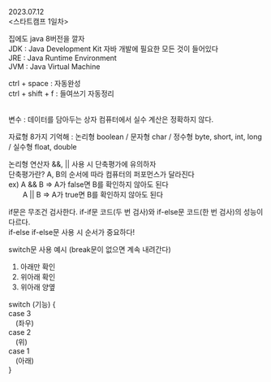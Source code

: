 2023.07.12  
<스타트캠프 1일차>  
  
집에도 java 8버전을 깔자  
JDK : Java Development Kit 자바 개발에 필요한 모든 것이 들어있다  
JRE : Java Runtime Environment  
JVM : Java Virtual Machine  
  
ctrl + space : 자동완성   
ctrl + shift + f : 들여쓰기 자동정리

<br>  
변수 : 데이터를 담아두는 상자   
컴퓨터에서 실수 계산은 정확하지 않다.   

자료형 8가지 기억해 : 논리형 boolean / 문자형 char / 정수형 byte, short, int, long / 실수형 float, double  

논리형 연산자 &&, || 사용 시 단축평가에 유의하자  
단축평가란? A, B의 순서에 따라 컴퓨터의 퍼포먼스가 달라진다  
ex) A && B => A가 false면 B를 확인하지 않아도 된다  
　　A || B => A가 true면 B를 확인하지 않아도 된다  

if문은 무조건 검사한다. if-if문 코드(두 번 검사)와 if-else문 코드(한 번 검사)의 성능이 다르다.  
if-else if-else문 사용 시 순서가 중요하다! 

switch문 사용 예시 (break문이 없으면 계속 내려간다) 
1. 아래만 확인
2. 위아래 확인
3. 위아래 양옆 

switch (기능) {  
case 3   
 　(좌우)  
case 2  
 　(위)  
case 1  
 　(아래)  
 }

